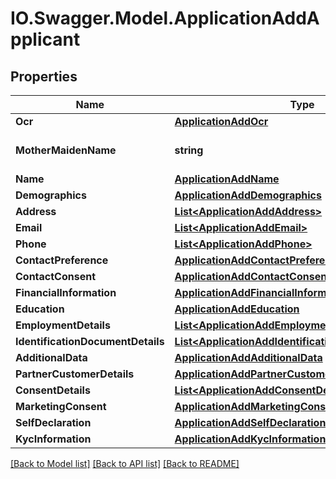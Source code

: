 # IO.Swagger.Model.ApplicationAddApplicant
## Properties

Name | Type | Description | Notes
------------ | ------------- | ------------- | -------------
**Ocr** | [**ApplicationAddOcr**](ApplicationAddOcr.md) |  | [optional] 
**MotherMaidenName** | **string** | Mother&#x27;s maiden name | [optional] 
**Name** | [**ApplicationAddName**](ApplicationAddName.md) |  | 
**Demographics** | [**ApplicationAddDemographics**](ApplicationAddDemographics.md) |  | [optional] 
**Address** | [**List&lt;ApplicationAddAddress&gt;**](ApplicationAddAddress.md) |  | [optional] 
**Email** | [**List&lt;ApplicationAddEmail&gt;**](ApplicationAddEmail.md) |  | [optional] 
**Phone** | [**List&lt;ApplicationAddPhone&gt;**](ApplicationAddPhone.md) |  | 
**ContactPreference** | [**ApplicationAddContactPreference**](ApplicationAddContactPreference.md) |  | [optional] 
**ContactConsent** | [**ApplicationAddContactConsent**](ApplicationAddContactConsent.md) |  | [optional] 
**FinancialInformation** | [**ApplicationAddFinancialInformation**](ApplicationAddFinancialInformation.md) |  | [optional] 
**Education** | [**ApplicationAddEducation**](ApplicationAddEducation.md) |  | [optional] 
**EmploymentDetails** | [**List&lt;ApplicationAddEmploymentDetails&gt;**](ApplicationAddEmploymentDetails.md) |  | [optional] 
**IdentificationDocumentDetails** | [**List&lt;ApplicationAddIdentificationDocumentDetails&gt;**](ApplicationAddIdentificationDocumentDetails.md) |  | [optional] 
**AdditionalData** | [**ApplicationAddAdditionalData**](ApplicationAddAdditionalData.md) |  | [optional] 
**PartnerCustomerDetails** | [**ApplicationAddPartnerCustomerDetails**](ApplicationAddPartnerCustomerDetails.md) |  | [optional] 
**ConsentDetails** | [**List&lt;ApplicationAddConsentDetails&gt;**](ApplicationAddConsentDetails.md) |  | [optional] 
**MarketingConsent** | [**ApplicationAddMarketingConsent**](ApplicationAddMarketingConsent.md) |  | [optional] 
**SelfDeclaration** | [**ApplicationAddSelfDeclaration**](ApplicationAddSelfDeclaration.md) |  | [optional] 
**KycInformation** | [**ApplicationAddKycInformation**](ApplicationAddKycInformation.md) |  | [optional] 

[[Back to Model list]](../README.md#documentation-for-models) [[Back to API list]](../README.md#documentation-for-api-endpoints) [[Back to README]](../README.md)

